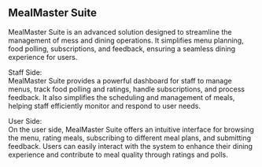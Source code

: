 ## MealMaster Suite
MealMaster Suite is an advanced solution designed to streamline the management of mess and dining operations. It simplifies menu planning, food polling, subscriptions, and feedback, ensuring a seamless dining experience for users.

Staff Side: <br> 
MealMaster Suite provides a powerful dashboard for staff to manage menus, track food polling and ratings, handle subscriptions, and process feedback. It also simplifies the scheduling and management of meals, helping staff efficiently monitor and respond to user needs.

User Side: <br>
On the user side, MealMaster Suite offers an intuitive interface for browsing the menu, rating meals, subscribing to different meal plans, and submitting feedback. Users can easily interact with the system to enhance their dining experience and contribute to meal quality through ratings and polls.






